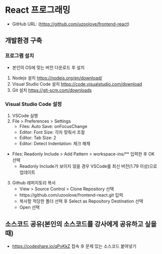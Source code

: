 # React 프로그래밍
* GitHub URL: (https://github.com/uzoolove/frontend-react)

## 개발환경 구축
### 프로그램 설치
* 본인의 OS에 맞는 버전 다운로드 후 설치
1. Nodejs 설치 <https://nodejs.org/en/download/>
2. Visual Studio Code 설치 <https://code.visualstudio.com/download>
3. Git 설치 <https://git-scm.com/downloads>

### Visual Studio Code 설정
1. VSCode 실행
2. File > Preferences > Settings
	* Files: Auto Save: onFocusChange
	* Editor: Font Size: 각자 맞춰서 조절
	* Editor: Tab Size: 2
	* Editor: Detect Indentation: 체크 해제
  * Files: Readonly Include > Add Pattern > workspace-ins/** 입력한 후 OK 선택
    - Readonly Include가 보이지 않을 경우 VSCode를 최신 버전(1.79 이상)으로 업데이트
3. Github 레퍼지토리 복사
	* View > Source Control > Clone Repository 선택
	* <nohyper>https</nohyper>://github.com/uzoolove/frontend-react.git 입력
	* 복사할 적당한 폴더 선택 후 Select as Repository Destination 선택
	* Open 선택

## 소스코드 공유(본인의 소스코드를 강사에게 공유하고 싶을때)
* https://codeshare.io/qPvKkZ 접속 후 문제 있는 소스코드 붙여넣기

 
